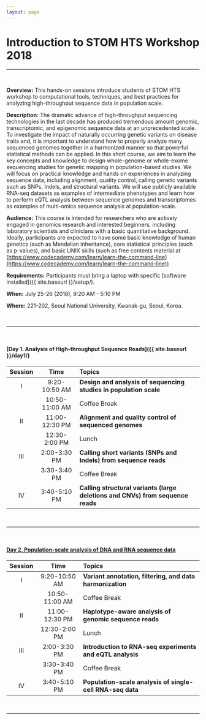 ```yaml
---
layout: page
---
```


# Introduction to STOM HTS Workshop 2018

<hr>
<br>

**Overview:** This hands-on sessions introduce students of STOM HTS
workshop to computational tools, techniques, and best practices for
analyzing high-throughput sequence data in population scale.

**Description:** 
The dramatic advance of high-throughput sequencing technologies in the last decade has produced
tremendous amount genomic, transcriptomic, and epigenomic sequence data at an unprecedented
scale. To investigate the impact of naturally occurring genetic variants on disease traits and, it is
important to understand how to properly analyze many sequenced genomes together in a harmonized
manner so that powerful statistical methods can be applied. In this short course, we aim to learn the
key concepts and knowledge to design whole-genome or whole-exome sequencing studies for
genetic mapping in population-based studies. We will focus on practical knowledge and hands on
experiences in analyzing sequence data, including alignment, quality control, calling genetic variants
such as SNPs, Indels, and structural variants. We will use publicly available RNA-seq datasets as
examples of intermediate phenotypes and learn how to perform eQTL analysis between sequence
genomes and transcriptomes as examples of multi-omics sequence analysis at population-scale.

**Audience:** This course is intended for researchers who are actively engaged in
genomics research and interested beginners, including laboratory scientists and clinicians with a
basic quantitative background. Ideally, participants are expected to have some basic knowledge of
human genetics (such as Mendelian inheritance), core statistical principles (such as p-values), and
basic UNIX skills (such as free contents material at
[https://www.codecademy.com/learn/learn-the-command-line](https://www.codecademy.com/learn/learn-the-command-line))

**Requirements:** Participants must bring a laptop with specific [software installed]({{ site.baseurl }}/setup/).

**When:** July 25-26 (2018), 9:20 AM - 5:10 PM 

**Where:** 221-202, Seoul National University, Kwanak-gu, Seoul, Korea.

<br>
<hr>
<br>

#### [Day 1. Analysis of High-throughput Sequence Reads]({{ site.baseurl }}/day1/) 

| Session | Time           | Topics                   | 
| :-----: |:--------------:| :----------------------- | 
| I       | 9:20-10:50 AM  | **Design and analysis of sequencing studies in population scale** | 
|         | 10:50-11:00 AM | Coffee Break             | 
| II      | 11:00-12:30 PM | **Alignment and quality control of sequenced genomes**       | 
|         | 12:30-2:00 PM  | Lunch                    | 
| III     | 2:00-3:30 PM   | **Calling short variants (SNPs and Indels) from sequence reads**    | 
|         | 3:30-3:40 PM   | Coffee Break             | 
| IV      | 3:40-5:10 PM   | **Calling structural variants (large deletions and CNVs) from sequence reads**   | 

<br>
<hr>
<br>

#### [Day 2. Population-scale analysis of DNA and RNA sequence data]({{site.baseurl}}/day2/)

| Session | Time           | Topics                   | 
| :-----: |:--------------:| :----------------------- | 
| I       | 9:20-10:50 AM  | **Variant annotation, filtering, and data harmonization** | 
|         | 10:50-11:00 AM | Coffee Break             | 
| II      | 11:00-12:30 PM | **Haplotype-aware analysis of genomic sequence reads**       | 
|         | 12:30-2:00 PM  | Lunch                    | 
| III     | 2:00-3:30 PM   | **Introduction to RNA-seq experiments and eQTL analysis**    | 
|         | 3:30-3:40 PM   | Coffee Break             | 
| IV      | 3:40-5:10 PM   | **Population-scale analysis of single-cell RNA-seq data**   | 

<br>
<hr>
<br>

<!--## Relevant Resources 
**BIOINF-575**: Programing Lab in Bioinformatics  
	
**Software Carpentry**: Occasional Workshops  
(Non planned for this year at UM unfortunately) 
<http://software-carpentry.org> -->

<!--- Uncomment at end of course...
Add more courses when we find them.
-->


